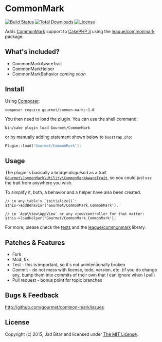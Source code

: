 # CommonMark

[![Build Status](https://travis-ci.org/gourmet/common-mark.svg?branch=master)](https://travis-ci.org/gourmet/common-mark)
[![Total Downloads](https://poser.pugx.org/gourmet/common-mark/downloads.svg)](https://packagist.org/packages/gourmet/common-mark)
[![License](https://poser.pugx.org/gourmet/common-mark/license.svg)](https://packagist.org/packages/gourmet/common-mark)

Adds [CommonMark] support to [CakePHP 3] using the [league/commonmark] package.

## What's included?

- CommonMarkAwareTrait
- CommonMarkHelper
- CommonMarkBehavior *coming soon*

## Install

Using [Composer]:

```
composer require gourmet/common-mark:~1.0
```

You then need to load the plugin. You can use the shell command:

```
bin/cake plugin load Gourmet/CommonMark
```

or by manually adding statement shown below to `boostrap.php`:

```php
Plugin::load('Gourmet/CommonMark');
```

## Usage

The plugin is basically a bridge *disguised* as a trait
[`Gourmet\CommonMark\Utility\CommonMarkAwareTrait`][CommonMarkAwareTrait], so you could
just `use` the trait from anywhere you wish.

To simplify it, both, a behavior and a helper have also been created.

```
// in any table's `initialize()`:
$this->addBehavior('Gourmet/CommonMark.CommonMark');

// in `App\View\AppView` or any view/controller for that matter:
$this->loadHelper('Gourmet/CommonMark.CommonMark');
```

For more, please check the [tests] and the [league/commonmark] library.


## Patches & Features

* Fork
* Mod, fix
* Test - this is important, so it's not unintentionally broken
* Commit - do not mess with license, todo, version, etc. (if you do change any, bump them into commits of
their own that I can ignore when I pull)
* Pull request - bonus point for topic branches

## Bugs & Feedback

http://github.com/gourmet/common-mark/issues

## License

Copyright (c) 2015, Jad Bitar and licensed under [The MIT License][mit].

[CommonMark]:http://commonmark.org
[CakePHP 3]:http://cakephp.org
[league/commonmark]:http://github.com/thephpleague/commonmark
[Composer]:http://getcomposer.org
[mit]:http://www.opensource.org/licenses/mit-license.php
[CommonMarkAwareTrait]:https://github.com/gourmet/common-mark/blob/master/src/Utility/CommonMarkAwareTrait.php
[tests]:https://github.com/gourmet/common-mark/blob/master/tests/TestCase/Utility/CommonMarkAwareTraitTest.php#L31-L62
